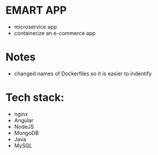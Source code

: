 # EMART APP
  - microservice app
  - containerize an e-commerce app
# Notes
  - changed names of Dockerfiles so it is easier to indentify

# Tech stack:
  - nginx
  - Angular
  - NodeJS
  - MongoDB
  - Java
  - MySQL 
